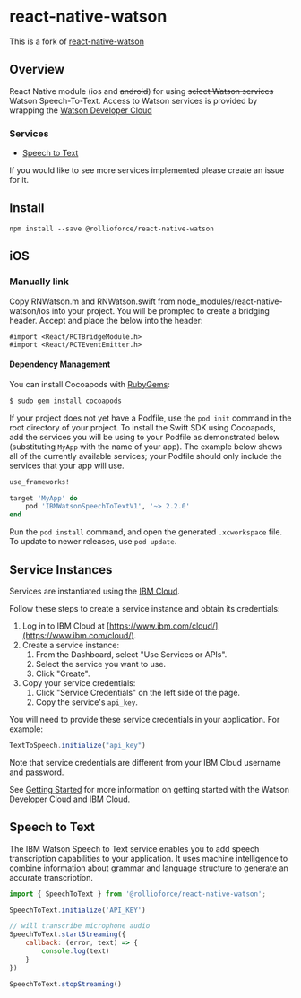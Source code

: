 # react-native-watson

This is a fork of [react-native-watson](https://github.com/pwcremin/react-native-watson)


## Overview
React Native module (ios and ~~android~~) for using ~~select Watson services~~ Watson Speech-To-Text.  Access to Watson services is provided by wrapping the [Watson Developer Cloud](https://github.com/watson-developer-cloud/swift-sdk)

### Services

* [Speech to Text](#speech-to-text)

If you would like to see more services implemented please create an issue for it.

## Install

```shell
npm install --save @rollioforce/react-native-watson

```
## iOS

### Manually link

Copy RNWatson.m and RNWatson.swift from node_modules/react-native-watson/ios into your project.  You will be prompted to create a bridging header.  Accept and place the below into the header:

```obj-c
#import <React/RCTBridgeModule.h>
#import <React/RCTEventEmitter.h>
```

#### Dependency Management

You can install Cocoapods with [RubyGems](https://rubygems.org/):

```bash
$ sudo gem install cocoapods
```

If your project does not yet have a Podfile, use the `pod init` command in the root directory of your project. To install the Swift SDK using Cocoapods, add the services you will be using to your Podfile as demonstrated below (substituting `MyApp` with the name of your app). The example below shows all of the currently available services; your Podfile should only include the services that your app will use.

```ruby
use_frameworks!

target 'MyApp' do
    pod 'IBMWatsonSpeechToTextV1', '~> 2.2.0'
end
```

Run the `pod install` command, and open the generated `.xcworkspace` file. To update to newer releases, use `pod update`.

## Service Instances

Services are instantiated using the [IBM Cloud](https://www.ibm.com/cloud/).

Follow these steps to create a service instance and obtain its credentials:

1. Log in to IBM Cloud at [https://www.ibm.com/cloud/](https://www.ibm.com/cloud/).
2. Create a service instance:
    1. From the Dashboard, select "Use Services or APIs".
    2. Select the service you want to use.
    3. Click "Create".
3. Copy your service credentials:
    1. Click "Service Credentials" on the left side of the page.
    2. Copy the service's `api_key`.

You will need to provide these service credentials in your application. For example:

```javascript
TextToSpeech.initialize("api_key")
```

Note that service credentials are different from your IBM Cloud username and password.

See [Getting Started](https://www.ibm.com/watson/developercloud/doc/common/index.html) for more information on getting started with the Watson Developer Cloud and IBM Cloud.

## Speech to Text

The IBM Watson Speech to Text service enables you to add speech transcription capabilities to your application. It uses machine intelligence to combine information about grammar and language structure to generate an accurate transcription. 

```javascript
import { SpeechToText } from '@rollioforce/react-native-watson';

SpeechToText.initialize('API_KEY') 

// will transcribe microphone audio
SpeechToText.startStreaming({
    callback: (error, text) => {
        console.log(text)
    }
})

SpeechToText.stopStreaming()   
```
